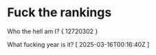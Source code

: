 # Fuck the rankings

Who the hell am I?
{ 12720302 }

What fucking year is it?
[ 2025-03-16T00:16:40Z ]
